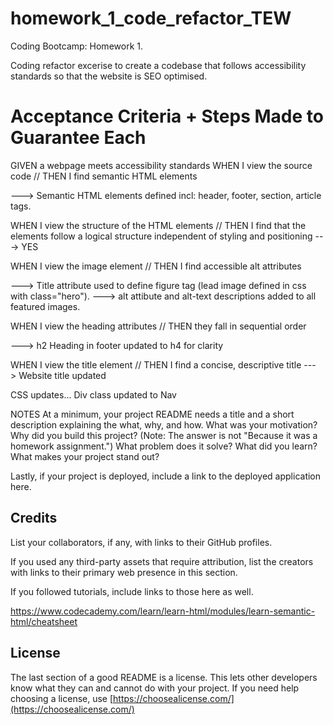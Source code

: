 # homework_1_code_refactor_TEW

Coding Bootcamp: Homework 1. 

Coding refactor excerise to create a codebase that follows accessibility standards
so that the website is SEO optimised.



# Acceptance Criteria + Steps Made to Guarantee Each

GIVEN a webpage meets accessibility standards
WHEN I view the source code // THEN I find semantic HTML elements

---> Semantic HTML elements defined incl: header, footer, section, article tags. 


WHEN I view the structure of the HTML elements // THEN I find that the elements follow a logical structure independent of styling and positioning
---> YES


WHEN I view the image element // THEN I find accessible alt attributes

---> Title attribute used to define figure tag (lead image defined in css with class="hero"). 
---> alt attibute and alt-text descriptions added to all featured images. 


WHEN I view the heading attributes // THEN they fall in sequential order

--->  h2 Heading in footer updated to h4 for clarity


WHEN I view the title element // THEN I find a concise, descriptive title
---> Website title updated



CSS updates...
Div class updated to Nav



NOTES 
At a minimum, your project README needs a title and a short description explaining the what, why, and how. What was your motivation? Why did you build this project? (Note: The answer is not "Because it was a homework assignment.") What problem does it solve? What did you learn? What makes your project stand out? 

Lastly, if your project is deployed, include a link to the deployed application here.

## Credits

List your collaborators, if any, with links to their GitHub profiles.

If you used any third-party assets that require attribution, list the creators with links to their primary web presence in this section.

If you followed tutorials, include links to those here as well.

https://www.codecademy.com/learn/learn-html/modules/learn-semantic-html/cheatsheet



## License

The last section of a good README is a license. This lets other developers know what they can and cannot do with your project. If you need help choosing a license, use [https://choosealicense.com/](https://choosealicense.com/)

